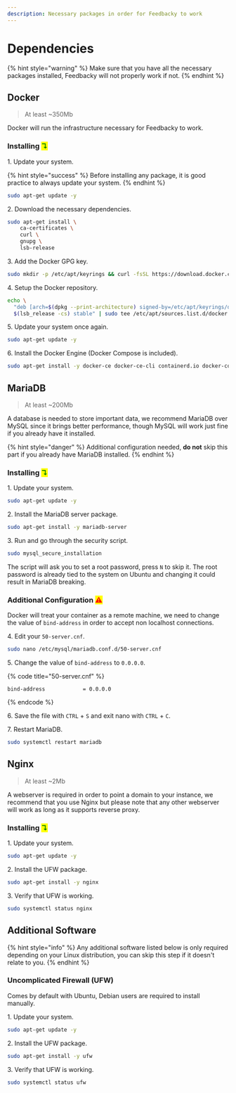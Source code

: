 ```yaml
---
description: Necessary packages in order for Feedbacky to work
---
```


# Dependencies

{% hint style="warning" %}
Make sure that you have all the necessary packages installed, Feedbacky will not properly work if not.
{% endhint %}

## Docker

> At least \~350Mb

Docker will run the infrastructure necessary for Feedbacky to work.

### Installing <mark style="color:green;">↴</mark>

1\. Update your system.

{% hint style="success" %}
Before installing any package, it is good practice to always update your system.
{% endhint %}

```bash
sudo apt-get update -y
```

2\. Download the necessary dependencies.

```bash
sudo apt-get install \
    ca-certificates \
    curl \
    gnupg \
    lsb-release
```

3\. Add the Docker GPG key.

```bash
sudo mkdir -p /etc/apt/keyrings && curl -fsSL https://download.docker.com/linux/ubuntu/gpg | sudo gpg --dearmor -o /etc/apt/keyrings/docker.gpg
```

4\. Setup the Docker repository.

```bash
echo \
  "deb [arch=$(dpkg --print-architecture) signed-by=/etc/apt/keyrings/docker.gpg] https://download.docker.com/linux/ubuntu \
  $(lsb_release -cs) stable" | sudo tee /etc/apt/sources.list.d/docker.list > /dev/null
```

5\. Update your system once again.

```bash
sudo apt-get update -y
```

6\. Install the Docker Engine (Docker Compose is included).

```bash
sudo apt-get install -y docker-ce docker-ce-cli containerd.io docker-compose-plugin
```

## MariaDB

> At least \~200Mb

A database is needed to store important data, we recommend MariaDB over MySQL since it brings better performance, though MySQL will work just fine if you already have it installed.

{% hint style="danger" %}
Additional configuration needed, **do not** skip this part if you already have MariaDB installed.
{% endhint %}

### Installing <mark style="color:green;">↴</mark>

1\. Update your system.

```bash
sudo apt-get update -y
```

2\. Install the MariaDB server package.

```bash
sudo apt-get install -y mariadb-server
```

3\. Run and go through the security script.

```bash
sudo mysql_secure_installation
```

The script will ask you to set a root password, press `N` to skip it. The root password is already tied to the system on Ubuntu and changing it could result in MariaDB breaking.

### **Additional Configuration** <mark style="color:red;">⚠</mark>

Docker will treat your container as a remote machine, we need to change the value of `bind-address` in order to accept non localhost connections.

4\. Edit your `50-server.cnf`.

```bash
sudo nano /etc/mysql/mariadb.conf.d/50-server.cnf
```

5\. Change the value of `bind-address` to `0.0.0.0`.

{% code title="50-server.cnf" %}
```
bind-address            = 0.0.0.0
```
{% endcode %}

6\. Save the file with `CTRL` + `S` and exit nano with `CTRL` + `C`.

7\. Restart MariaDB.

```bash
sudo systemctl restart mariadb
```

## Nginx

> At least \~2Mb

A webserver is required in order to point a domain to your instance, we recommend that you use Nginx but please note that any other webserver will work as long as it supports reverse proxy.

### Installing <mark style="color:green;">↴</mark>

1\. Update your system.

```bash
sudo apt-get update -y
```

2\. Install the UFW package.

```bash
sudo apt-get install -y nginx
```

3\. Verify that UFW is working.

```bash
sudo systemctl status nginx
```

## Additional Software

{% hint style="info" %}
Any additional software listed below is only required depending on your Linux distribution, you can skip this step if it doesn't relate to you.
{% endhint %}

### Uncomplicated Firewall (UFW)

Comes by default with Ubuntu, Debian users are required to install manually.

1\. Update your system.

```bash
sudo apt-get update -y
```

2\. Install the UFW package.

```bash
sudo apt-get install -y ufw
```

3\. Verify that UFW is working.

```bash
sudo systemctl status ufw
```
